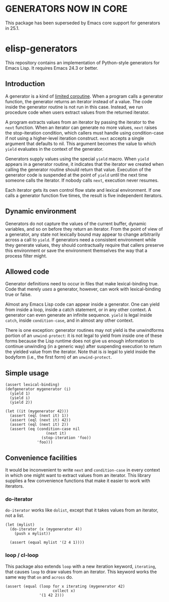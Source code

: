 GENERATORS NOW IN CORE
======================

This package has been superseded by Emacs core support for generators
in 25.1.

elisp-generators
================

This repository contains an implementation of Python-style generators
for Emacs Lisp.  It requires Emacs 24.3 or better.

Introduction
------------

A generator is a kind of [limited
coroutine](http://en.wikipedia.org/wiki/Coroutine).  When a program
calls a generator function, the generator returns an iterator instead
of a value.  The code inside the generator routine is not run in this
case.  Instead, we run procedure code when users extract values from
the returned iterator.

A program extracts values from an iterator by passing the iterator to
the `next` function.  When an iterator can generate no more values,
`next` raises the stop-iteration condition, which callers must handle
using condition-case if not using a higher-level iteration construct.
`next` accepts a single argument that defaults to nil.  This argument
becomes the value to which `yield` evaluates in the context of the
generator.

Generators supply values using the special `yield` macro.  When
`yield` appears in a generator routine, it indicates that the iterator
we created when calling the generator routine should return that
value.  Execution of the generator code is suspended at the point of
`yield` until the next time someone calls the iterator.  If nobody
calls `next`, execution never resumes.

Each iterator gets its own control flow state and lexical environment.
If one calls a generator function five times, the result is five
independent iterators.

Dynamic environment
-------------------

Generators do not capture the values of the current buffer, dynamic
variables, and so on before they return an iterator.  From the point
of view of a generator, any state not lexically bound may appear to
change arbitrarily across a call to `yield`.  If generators need a
consistent environment while they generate values, they should
contractually require that callers preserve this environment or save
the environment themselves the way that a process filter might.

Allowed code
------------

Generator definitions need to occur in files that make lexical-binding
true.  Code that merely _uses_ a generator, however, can work with
lexical-binding true or false.

Almost any Emacs Lisp code can appear inside a generator.  One can
yield from inside a loop, inside a catch statement, or in any other
context.  A generator can even generate an infinite sequence.  `yield`
is legal inside `catch`, inside `condition-case`, and in almost any
other context.

There is one exception: generator routines may not yield is the
unwindforms portion of an `unwind-protect`: it is not legal to yield
from inside one of these forms because the Lisp runtime does not give
us enough information to continue unwinding (in a generic way) after
suspending execution to return the yielded value from the iterator.
Note that is _is_ legal to yield inside the bodyform (i.e., the first
form) of an `unwind-protect`.

Simple usage
------------

    (assert lexical-binding)
    (defgenerator mygenerator (i)
      (yield 1)
      (yield i)
      (yield 2))

    (let ((it (mygenerator 42)))
      (assert (eql (next it) 1))
      (assert (eql (next it) 42))
      (assert (eql (next it) 2))
      (assert (eq (condition-case nil
                      (next it)
                    (stop-iteration 'foo))
                  'foo)))

Convenience facilities
----------------------

It would be inconvenient to write `next` and `condition-case` in every
context in which one might want to extract values from an iterator.
This library supplies a few convenience functions that make it easier
to work with iterators.

### do-iterator ###

`do-iterator` works like `dolist`, except that it takes values from an
iterator, not a list.

    (let (mylist)
      (do-iterator (x (mygenerator 4))
        (push x mylist))

      (assert (equal mylist '(2 4 1))))


### loop / cl-loop ###

This package also extends `loop` with a new iteration keyword,
`iterating`, that causes `loop` to draw values from an iterator.  This
keyword works the same way that `on` and `across` do.

    (assert (equal (loop for x iterating (mygenerator 42)
                         collect x)
                   '(1 42 2)))
